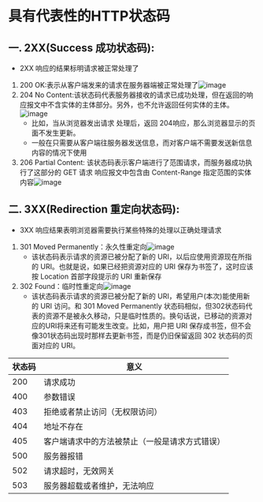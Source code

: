 # 具有代表性的HTTP状态码

## 一. 2XX(Success 成功状态码):
- 2XX 响应的结果标明请求被正常处理了
1. 200 OK:表示从客户端发来的请求在服务器端被正常处理了![image](https://user-gold-cdn.xitu.io/2017/12/6/16029efa6af2ea6c?imageView2/0/w/1280/h/960/ignore-error/1)
2. 204 No Content:该状态码代表服务器接收的请求已成功处理，但在返回的响应报文中不含实体的主体部分。另外，也不允许返回任何实体的主体。
![image](https://user-gold-cdn.xitu.io/2017/12/6/16029efa697ec682?imageView2/0/w/1280/h/960/ignore-error/1)
    - 比如，当从浏览器发出请求 处理后，返回 204响应，那么浏览器显示的页面不发生更新。
    - 一般在只需要从客户端往服务器发送信息，而对客户端不需要发送新信息内容的情况下使用
3. 206 Partial Content:        该状态码表示客户端进行了范围请求，而服务器成功执行了这部分的 GET 请求
响应报文中包含由 Content-Range 指定范围的实体内容![image](https://user-gold-cdn.xitu.io/2017/12/6/16029efb76d2b65f?imageView2/0/w/1280/h/960/ignore-error/1)


## 二. 3XX(Redirection 重定向状态码):
- 3XX 响应结果表明浏览器需要执行某些特殊的处理以正确处理请求
1. 301 Moved Permanently：永久性重定向![image](https://user-gold-cdn.xitu.io/2017/12/6/16029efa6a4ba749?imageView2/0/w/1280/h/960/ignore-error/1)
    - 该状态码表示请求的资源已被分配了新的 URI，以后应使用资源现在所指的 URI。也就是说，如果已经把资源对应的 URI 保存为书签了，这时应该按 Location 首部字段提示的 URI 重新保存
2. 302 Found：临时性重定向![image](https://user-gold-cdn.xitu.io/2017/12/6/16029efba78b2b7e?imageView2/0/w/1280/h/960/ignore-error/1)
    - 该状态码表示请求的资源已被分配了新的 URI，希望用户(本次)能使用新的 URI 访问。和 301 Moved Permanently 状态码相似，但302状态码代表的资源不是被永久移动，只是临时性质的。换句话说，已移动的资源对应的URI将来还有可能发生改变。比如，用户把 URI 保存成书签，但不会像301状态码出现时那样去更新书签，而是仍旧保留返回 302 状态码的页面对应的 URI。

状态码 | 意义
---|---
200 | 请求成功
400 | 参数错误
403 | 拒绝或者禁止访问（无权限访问）
404 | 地址不存在
405 | 客户端请求中的方法被禁止（一般是请求方式错误）
500 | 服务器报错
502 | 请求超时，无效网关
503 | 服务器超载或者维护，无法响应
